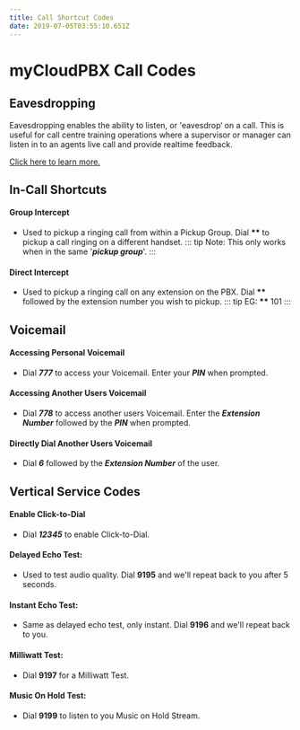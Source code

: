 ```yaml
---
title: Call Shortcut Codes
date: 2019-07-05T03:55:10.651Z
---
```

# myCloudPBX Call Codes

## Eavesdropping

Eavesdropping enables the ability to listen, or 'eavesdrop‘ on a call. This is useful for call centre training operations where a supervisor or manager can listen in to an agents live call and provide realtime feedback.

[Click here to learn more.](https://kb.ecn.net.au/guides/mycloudpbx/eavesdropping.html)

## In-Call Shortcuts

#### Group Intercept

* Used to pickup a ringing call from within a Pickup Group. Dial **\*\*** to pickup a call ringing on a different handset.
  ::: tip 
  Note: This only works when in the same '_**pickup group**_'.
  ::: 

#### Direct Intercept

* Used to pickup a ringing call on any extension on the PBX. Dial **\*\*** followed by the extension number you wish to pickup.
  ::: tip
  EG: **\*\*** 101
  :::

## Voicemail

#### Accessing Personal Voicemail

* Dial _**777**_ to access your Voicemail. Enter your _**PIN**_ when prompted.

#### Accessing Another Users Voicemail

* Dial _**778**_ to access another users Voicemail. Enter the _**Extension Number**_ followed by the _**PIN**_ when prompted.

#### Directly Dial Another Users Voicemail

* Dial _**6**_ followed by the _**Extension Number**_ of the user.

## Vertical Service Codes

#### Enable Click-to-Dial

* Dial _**12345**_ to enable Click-to-Dial.

#### **Delayed Echo Test:**

* Used to test audio quality. Dial **9195** and we'll repeat back to you after 5 seconds.

#### **Instant Echo Test:**

* Same as delayed echo test,  only instant. Dial **9196** and we'll repeat back to you.

#### Milliwatt Test:

* Dial **9197** for a Milliwatt Test.

#### Music On Hold Test:

* Dial **9199** to listen to you Music on Hold Stream.
